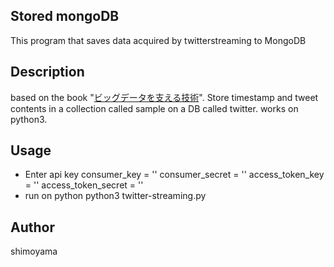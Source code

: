 ## Stored mongoDB
This program that saves data acquired by twitterstreaming to MongoDB

## Description
based on the book "[ビッグデータを支える技術](https://gihyo.jp/book/2017/978-4-7741-9225-3)".
Store timestamp and tweet contents in a collection called sample on a DB called twitter.
works on python3.

## Usage
* Enter api key
consumer_key = ''
consumer_secret = ''
access_token_key = ''
access_token_secret = ''
* run on python
python3 twitter-streaming.py

## Author
shimoyama
